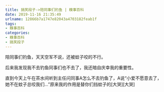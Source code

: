 ```yaml
---
title: 搞笑段子->陪同事们钓鱼 | 糗事百科
date: 2019-11-16 21:35:49
urlname: 12866b7a1747e82043a4703182feab1f
tags: 
- 糗事百科
categories:
- 糗事百科
- 搞笑段子
---
```

陪同事们钓鱼，天天空军不说，还被蚊子咬的不行。

后来我发现我不去钓鱼同事们也不去了，我还暗自庆幸我的重要性。

直到今天上午在茶水间听到主任问同事A怎么不去钓鱼了，A说“小爱不愿意去了，她不在蚊子总咬我们...”原来我的作用是替你们挡蚊子的[大哭][大哭]


